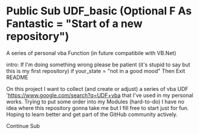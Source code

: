# Public Sub UDF_basic (Optional F As Fantastic = "Start of a new repository")

A series of personal vba Function (in future compatibile with VB.Net)

intro: If I'm doing something wrong please be patient (it's stupid to say but this is my first repository)
if your_state = "not in a good mood" Then Exit README

On this project I want to collect (and create or adjust) a series of vba UDF 'https://www.google.com/search?q=UDF+vba
that I've used in my personal works. Trying to put some order into my Modules (hard-to-do)
I have no idea where this repository gonna take me but I fill free to start just for fun.
Hoping to learn better and get part of the GitHub community actively.

Continue Sub
